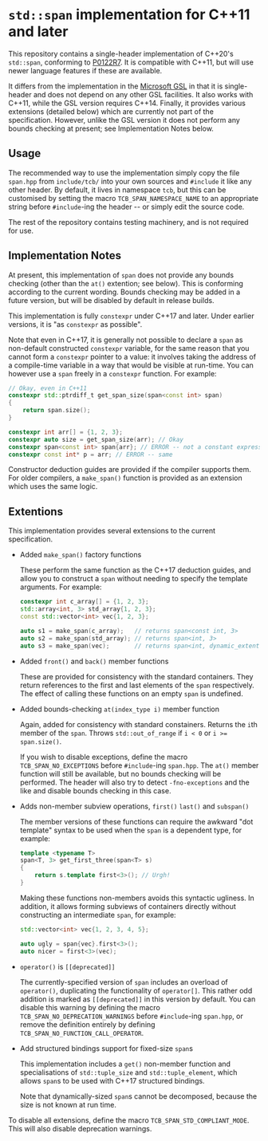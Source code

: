 
`std::span` implementation for C++11 and later
==============================================

This repository contains a single-header implementation of C++20's `std::span`,
conforming to [P0122R7](http://www.open-std.org/jtc1/sc22/wg21/docs/papers/2018/p0122r7.pdf).
It is compatible with C++11, but will use newer language features if these
are available.

It differs from the implementation in the [Microsoft GSL](https://github.com/Microsoft/GSL/)
in that it is single-header and does not depend on any other GSL facilities. It
also works with C++11, while the GSL version requires C++14. Finally, it provides
various extensions (detailed below) which are currently not part of the
specification. However, unlike the GSL version it does not perform any bounds
checking at present; see Implementation Notes below.

Usage
-----

The recommended way to use the implementation simply copy the file `span.hpp`
from `include/tcb/` into your own sources and `#include` it like
any other header. By default, it lives in namespace `tcb`, but this can be
customised by setting the macro `TCB_SPAN_NAMESPACE_NAME` to an appropriate string
before `#include`-ing the header -- or simply edit the source code.

The rest of the repository contains testing machinery, and is not required for
use.


Implementation Notes
--------------------

At present, this implementation of `span` does not provide any bounds checking
(other than the `at()` extention; see below). This is conforming according to
the current wording. Bounds checking may be added in a future version, but will
be disabled by default in release builds.

This implementation is fully `constexpr` under C++17 and later. Under earlier
versions, it is "as `constexpr` as possible".

Note that even in C++17, it is generally not possible to declare a `span`
as non-default constructed `constexpr` variable, for the same reason that you
cannot form a `constexpr` pointer to a value: it involves taking the address of
a compile-time variable in a way that would be visible at run-time.
You can however use a `span` freely in a `constexpr` function. For example:

```cpp
// Okay, even in C++11
constexpr std::ptrdiff_t get_span_size(span<const int> span)
{
    return span.size();
}

constexpr int arr[] = {1, 2, 3};
constexpr auto size = get_span_size(arr); // Okay
constexpr span<const int> span{arr}; // ERROR -- not a constant expression
constexpr const int* p = arr; // ERROR -- same
```

Constructor deduction guides are provided if the compiler supports them. For
older compilers, a `make_span()` function is provided as an extension
which uses the same logic.

Extentions
----------

This implementation provides several extensions to the current specification.

 * Added `make_span()` factory functions

   These perform the same function as the C++17 deduction guides, and allow you
   to construct a `span` without needing to specify the template arguments.
   For example:

   ```cpp
   constexpr int c_array[] = {1, 2, 3};
   std::array<int, 3> std_array{1, 2, 3};
   const std::vector<int> vec{1, 2, 3};

   auto s1 = make_span(c_array);   // returns span<const int, 3>
   auto s2 = make_span(std_array); // returns span<int, 3>
   auto s3 = make_span(vec);       // returns span<int, dynamic_extent>
   ```

 * Added `front()` and `back()` member functions

   These are provided for consistency with the standard containers. They
   return references to the first and last elements of the `span` respectively.
   The effect of calling these functions on an empty `span` is undefined.

 * Added bounds-checking `at(index_type i)` member function

   Again, added for consistency with standard constainers.
   Returns the `i`th member of the `span`. Throws `std::out_of_range` if `i < 0`
   or `i >= span.size()`.

   If you wish to disable exceptions, define the macro `TCB_SPAN_NO_EXCEPTIONS`
   before `#include`-ing `span.hpp`. The `at()` member function will still be
   available, but no bounds checking will be performed. The header will also try
   to detect `-fno-exceptions` and the like and disable bounds checking in this
   case.

 * Adds non-member subview operations, `first()` `last()` and `subspan()`

   The member versions of these functions can require the awkward "dot template"
   syntax to be used when the `span` is a dependent type, for example:

   ```cpp
   template <typename T>
   span<T, 3> get_first_three(span<T> s)
   {
       return s.template first<3>(); // Urgh!
   }
   ```

   Making these functions non-members avoids this syntactic ugliness. In addition,
   it allows forming subviews of containers directly without constructing an
   intermediate `span`, for example:

   ```cpp
   std::vector<int> vec{1, 2, 3, 4, 5};

   auto ugly = span{vec}.first<3>();
   auto nicer = first<3>(vec);
   ```

 * `operator()` is `[[deprecated]]`

   The currently-specified version of `span` includes an overload of `operator()`,
   duplicating the functionality of `operator[]`. This rather odd addition is
   marked as `[[deprecated]]` in this version by default. You can disable this
   warning by defining the macro `TCB_SPAN_NO_DEPRECATION_WARNINGS` before
   `#include`-ing `span.hpp`, or remove the definition entirely by defining
   `TCB_SPAN_NO_FUNCTION_CALL_OPERATOR`.

 * Add structured bindings support for fixed-size `span`s

   This implementation includes a `get()` non-member function and specialisations of
   `std::tuple_size` and `std::tuple_element`, which allows `span`s to be used
   with C++17 structured bindings.

   Note that dynamically-sized `span`s cannot be decomposed, because the size is
   not known at run time.

To disable all extensions, define the macro `TCB_SPAN_STD_COMPLIANT_MODE`. This
will also disable deprecation warnings.


